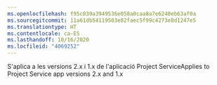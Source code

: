 ```yaml
---
ms.openlocfilehash: f95c839a3949536e058a0caa8a7e6240eb63af0a
ms.sourcegitcommit: 11a61db54119503e82faec5f99c4273e8d1247e5
ms.translationtype: HT
ms.contentlocale: ca-ES
ms.lasthandoff: 10/16/2020
ms.locfileid: "4069252"
---
```

<span data-ttu-id="1a7b1-101">S'aplica a les versions 2.x i 1.x de l'aplicació Project Service</span><span class="sxs-lookup"><span data-stu-id="1a7b1-101">Applies to Project Service app versions 2.x and 1.x</span></span>
